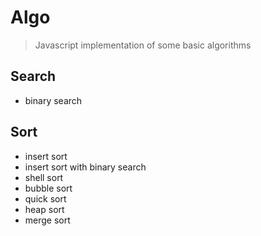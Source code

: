 # Algo

> Javascript implementation of some basic algorithms

## Search

- binary search

## Sort

- insert sort
- insert sort with binary search
- shell sort
- bubble sort
- quick sort
- heap sort
- merge sort